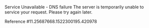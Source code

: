 Service Unavailable - DNS failure The server is temporarily unable to service your request. Please try again later.

Reference #11.25687668.1522300195.420978